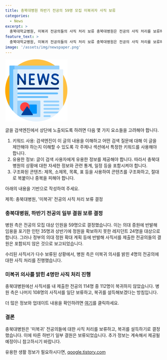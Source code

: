 ```yaml
---
title: 충북대병원 하반기 전공의 59명 모집 미복귀자 사직 보류
categories:
  - News
excerpt: >
  충북대학교병원, 미복귀 전공의들의 사직 처리 보류 충북대병원은 전공의 사직 처리를 보류하고 하반기에 일부 결원을 충원하기로 했다. 정부의 의대 정원 확대 계획 등에 반발해 사직서를 제출한 114명 중 112명이 돌아오지 않았으며, 복귀를 설득하기 위해 사직서 수리는 일단 보류되었다. 병원은 하반기 전공의 모집을 위해 59명의 인원을 확정했는데, 이는 지난 3월 의대 증원에 반발해 임용을 포기한 인턴 35명과 상반기에 정원을 확보하지 못한 레지던트 24명을 대상으로 한 것이다.
feature_text: >
  충북대학교병원, 미복귀 전공의들의 사직 처리 보류 충북대병원은 전공의 사직 처리를 보류하고 하반기에 일부 결원을 충원하기로 했다. 정부의 의대 정원 확대 계획 등에 반발해 사직서를 제출한 114명 중 112명이 돌아오지 않았으며, 복귀를 설득하기 위해 사직서 수리는 일단 보류되었다. 병원은 하반기 전공의 모집을 위해 59명의 인원을 확정했는데, 이는 지난 3월 의대 증원에 반발해 임용을 포기한 인턴 35명과 상반기에 정원을 확보하지 못한 레지던트 24명을 대상으로 한 것이다.
image: '/assets/img/newspaper.png'
---
```


<p><img src="/assets/img/newspaper.png" alt="kimp 속보" /></p>

<p>글을 검색엔진에서 상단에 노출되도록 하려면 다음 몇 가지 요소들을 고려해야 합니다.</p>

<ol>
<li>키워드 사용: 검색엔진이 이 글의 내용을 이해하고 어떤 검색 질문에 대해 이 글을 제안해야 하는지 이해할 수 있도록 각 주제나 섹션에서 특정한 키워드를 사용해야 합니다.</li>
<li>유용한 정보: 글이 검색 사용자에게 유용한 정보를 제공해야 합니다. 따라서 충북대병원의 상황에 대한 자세한 정보와 관련 통계, 일정 등을 포함시켜야 합니다.</li>
<li>구조화된 콘텐츠: 제목, 소제목, 목록, 표 등을 사용하여 콘텐츠를 구조화하고, 절대로 복붙이나 중복을 피해야 합니다.</li>
</ol>

<p>아래의 내용을 기반으로 작성하여 주세요.</p>

<p>제목: 충북대병원, '미복귀' 전공의 사직 처리 보류 결정</p>

<h3>충북대병원, 하반기 전공의 일부 결원 보류 결정</h3>

<p>병원 측은 전공의 모집 대상 인원을 59명으로 결정했습니다. 이는 의대 증원에 반발해 임용을 포기한 인턴 35명과 상반기에 정원을 확보하지 못한 레지던트 24명을 대상으로 합니다. 그러나 정부의 의대 정원 확대 계획 등에 반발해 사직서를 제출한 전공의들의 결원은 포함되지 않은 것으로 보고되었습니다.</p>

<p>수리된 사직서가 다수 보류된 상황에서, 병원 측은 미복귀 의사를 밝힌 4명의 전공의에 대한 사직 처리를 진행했습니다.</p>

<h3>미복귀 의사를 밝힌 4명만 사직 처리 진행</h3>

<p>충북대병원에선 사직서를 내 제출한 전공의 114명 중 112명이 복귀하지 않았습니다. 병원 측은 나머지 108명의 사직서를 일단 보류하고, 복귀를 설득해보겠다는 방침입니다.</p>

<p>더 많은 정보와 업데이트 내용을 확인하려면 <a href="<url1>">여기</a>를 클릭하세요.</p>

<h3>결론</h3>

<p>충북대병원은 '미복귀' 전공의들에 대한 사직 처리를 보류하고, 복귀를 설득하기로 결정했습니다. 이에 따른 하반기 일부 결원은 보류되었습니다. 추가 정보는 계속해서 제공될 예정이니 참고하시기 바랍니다.</p>
유용한 생활 정보가 필요하시다면, <a href="https://qoogle.tistory.com" rel="dofollow">qoogle.tistory.com</a>


